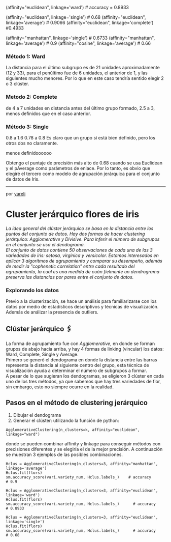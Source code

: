 
(affinity="euclidean", linkage='ward')   # accuracy = 0.8933

(affinity="euclidean", linkage='single')  # 0.68
(affinity="euclidean", linkage='average') # 0.9066
(affinity="euclidean", linkage='complete') #0.4933

(affinity="manhattan", linkage='single')  # 0.6733
(affinity="manhattan", linkage='average') # 0.9
(affinity="cosine", linkage='average')    # 0.66
 
### Método 1: Ward
La distancia para el último subgrupo es de 21 unidades aproximadamente (12 y 33), para el penúltimo fue
de 6 unidades, el anterior de 1, y las siguientes mucho menores. Por lo que en este caso tendría 
sentido elegir 2 o 3 clúster.

### Metodo 2: Complete
de 4 a 7 unidades en distancia antes del último grupo formado, 2.5 a 3, menos definidos que en el caso anterior.

### Método 3: Single
0.8 a 1.6  0.78 a 0.8
Es claro que un grupo sí está bien definido, pero los otros dos no claramente.

menos definidoooooo

Obtengo el puntaje de precisión más alto de 0.68 cuando se usa Euclidean y el pAverage como parámetros de enlace. 
Por lo tanto, es obvio que elegiré el tercero como modelo de agrupación jerárquica para el conjunto de datos de Iris.




---
por [yareli](https://github.com/yarreli)



# Cluster jerárquico flores de iris

_La idea general del clúster jerárquico se basa en la distancia entre los puntos del conjunto de datos. 
Hay dos formas de hacer clustering jerárquico: Agglomerative y Divisive. Para inferir el número de subgrupos 
en el conjunto se usa el dendograma.<br>
El conjunto de datos contiene 50 observaciones de cada una de las 3 variedades de iris: setosa, 
virginica y versicolor. Estamos interesados en aplicar 3 algoritmos de agrupamiento y comparar su 
desempeño, además de medir la "cophenetic correlation" entre cada resultado del agrupamiento, la cual
es una medida de cuán fielmente un dendrograma preserva las distancias por pares entre el conjunto de datos._

### Explorando los datos
Previo a la clusterización, se hace un análisis para familiarizarse con los datos por medio de estadísticos
descriptivos y técnicas de visualización. Además de  análizar la presencia de outliers.

## Clúster jerárquico 🖇️
La forma de agrupamiento fue con *Agglomerative*, en donde se forman grupos de abajo hacia arriba, y
hay 4 formas de linking (vincular) los datos: Ward, Complete, Single y Average. <br>
Primero se generó el dendograma en donde la distancia entre las barras representa la distancia al 
siguiente centro del grupo, esta técnica de visualización ayuda a determinar el número de subgrupos
a formar. <br>
A pesar de lo que sugieran los dendogramas, se eligieron 3 clúster en cada uno de los tres métodos, ya
que sabemos que hay tres variedades de flor, sin embargo, esto no siempre ocurre en la realidad.

## Pasos en el método de clustering jerárquico
1. Dibujar el dendograma
2. Generar el clúster: utilizando la función de python:
```
AgglomerativeClustering(n_clusters=k, affinity="euclidean", linkage="ward")
```
donde se pueden combinar affinity y linkage para conseguir métodos con precisiones diferentes y se 
elegiría el de la mejor precisión. A continuación se muestran 3 ejemplos de las posibles combinaciones.

```
Hclus = AgglomerativeClustering(n_clusters=3, affinity="manhattan", linkage='average')
Hclus.fit(flors)
sm.accuracy_score(vari.variety_num, Hclus.labels_)    # accuracy
# 0.9

Hclus = AgglomerativeClustering(n_clusters=3, affinity="euclidean", linkage='ward')
Hclus.fit(flors)
sm.accuracy_score(vari.variety_num, Hclus.labels_)      # accuracy
# 0.8933

Hclus = AgglomerativeClustering(n_clusters=3, affinity="euclidean", linkage='single')
Hclus.fit(flors)
sm.accuracy_score(vari.variety_num, Hclus.labels_)      # accuracy
# 0.68
```


